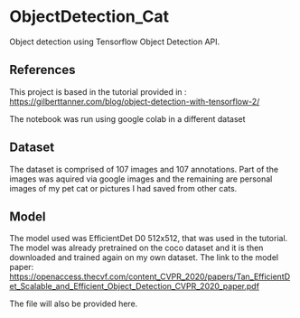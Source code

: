 # ObjectDetection_Cat
Object detection using Tensorflow Object Detection API.

## References

This project is based in the tutorial provided in : https://gilberttanner.com/blog/object-detection-with-tensorflow-2/

The notebook was run using google colab in a different dataset

## Dataset

The dataset is comprised of 107 images and 107 annotations. Part of the images was aquired via google images and the remaining are personal images of my pet cat or pictures I had saved from other cats.

## Model

The model used was EfficientDet D0 512x512, that was used in the tutorial. The model was already pretrained on the coco dataset and it is then downloaded and trained again on my own dataset. The link to the model paper: https://openaccess.thecvf.com/content_CVPR_2020/papers/Tan_EfficientDet_Scalable_and_Efficient_Object_Detection_CVPR_2020_paper.pdf

The file will also be provided here.